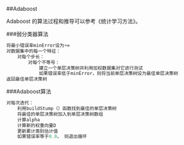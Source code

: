 ##Adaboost

Adaboost 的算法过程和推导可以参考《统计学习方法》。


###弱分类器算法
```C++
将最小错误率minError设为+∞
对数据集中的每一个特征：
    对每个步长：
        对每个不等号：
            建立一个单层决策树并利用加权数据集对它进行测试
            如果错误率低于minError，则将当前单层决策树设为最佳单层决策树
返回最佳单层决策树
```         


###Adaboost算法
```C++
对每次迭代：
    利用buildStump（）函数找到最佳的单层决策树
    将最佳的单层决策树加入到单层决策树数组
    计算alpha
    计算新的权重向量D
    更新累计类别估计值
    如果错误率等于0.0， 则退出循环
    
```